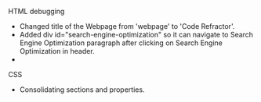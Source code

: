 HTML debugging
* Changed title of the Webpage from 'webpage' to 'Code Refractor'.
* Added div id="search-engine-optimization" so it can navigate to Search Engine Optimization paragraph
  after clicking on Search Engine Optimization in header.
* 

CSS
* Consolidating sections and properties.